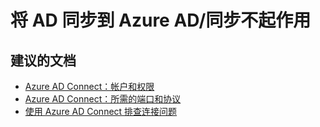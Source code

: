 <properties
    pageTitle="Synchronizing AD to Azure AD/Synchronization not working"
    description="将 AD 同步到 Azure AD/同步不起作用"
    service="microsoft.activedirectory"
    resource="activedirectory"
    authors="cychua"
    displayOrder=""
    selfHelpType="generic"
    supportTopicIds="32565591"
    resourceTags=""
    productPesIds="14785"
    cloudEnvironments="public"
/>


# <a name="synchronizing-ad-to-azure-adsynchronization-not-working"></a>将 AD 同步到 Azure AD/同步不起作用


## <a name="recommended-documents"></a>**建议的文档**
* [Azure AD Connect：帐户和权限](https://docs.microsoft.com/azure/active-directory/connect/active-directory-aadconnect-accounts-permissions)  
* [Azure AD Connect：所需的端口和协议](https://docs.microsoft.com/azure/active-directory/connect/active-directory-aadconnect-ports)  
* [使用 Azure AD Connect 排查连接问题](https://docs.microsoft.com/azure/active-directory/connect/active-directory-aadconnect-troubleshoot-connectivity)

